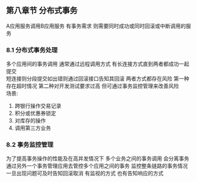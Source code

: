 ## 第八章节 分布式事务
A应用服务调用B应用服务 有事务需求 则需要同时成功或同时回滚或中断调用的服务  

### 8.1 分布式事务处理
多个应用间的事务调用 通常通过远程调用方式 有长连接方式直到两者都成功一起提交  
短连接则分段提交如出错则通过回滚接口告知其回滚 两者方式都存在风险 第一种存在超时情况 第二种对开发测试要求过高 但可通过事务监控管理来改善风险  
场景:  
1) 跨银行操作交易记录  
2) 积分或优惠券锁定  
3) 对库存的操作  
4) 调用第三方业务

### 8.2 事务监控管理
为了提高事务操作的性能及在高并发情况下 多个业务之间的事务调用 会分离事务 通过另外一个事务管理应用去管控多个应用之间的事务 监控整条链路的事务情况一旦出现问题可及时告知回滚取消 有监视的方式 也有告知响应的方式